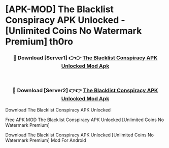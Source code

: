 # [APK-MOD] The Blacklist  Conspiracy APK Unlocked - [Unlimited Coins No Watermark Premium] th0ro



<div align="center">
<h3>🔴 Download [Server1] 👉👉 <a href="https://momento.my/?title=The_Blacklist__Conspiracy_APK_Unlocked">The Blacklist  Conspiracy APK Unlocked Mod Apk</a></h3><br>

<h3>🔴 Download [Server2] 👉👉 <a href="https://momento.my/?title=The_Blacklist__Conspiracy_APK_Unlocked">The Blacklist  Conspiracy APK Unlocked Mod Apk</a></h3>
</div>



Download The Blacklist  Conspiracy APK Unlocked 

Free APK MOD The Blacklist  Conspiracy APK Unlocked [Unlimited Coins No Watermark Premium]

Download The Blacklist  Conspiracy APK Unlocked [Unlimited Coins No Watermark Premium] Mod For Android
